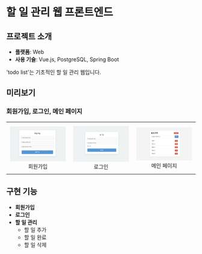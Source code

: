 # 할 일 관리 웹 프론트엔드

## 프로젝트 소개
- **플랫폼**: Web
- **사용 기술**: Vue.js, PostgreSQL, Spring Boot

'todo list'는 기초적인 할 일 관리 웹입니다.

## 미리보기

### 회원가입, 로그인, 메인 페이지

<table>
  <tr>
    <td style="text-align: center; padding: 10px;">
      <img src="./public/images/register.png" alt="회원가입 페이지" width="400"/>
      <div>회원가입</div>
    </td>
    <td style="text-align: center; padding: 10px;">
      <img src="./public/images/login.png" alt="로그인 페이지" width="400"/>
      <div>로그인</div>
    </td>
    <td style="text-align: center; padding: 10px;">
      <img src="./public/images/todo.png" alt="메인 페이지" width="400"/>
      <div>메인 페이지</div>
    </td>
  </tr>
</table>

## 구현 기능
- **회원가입**
- **로그인**
- **할 일 관리**
  - 할 일 추가
  - 할 일 완료
  - 할 일 삭제
